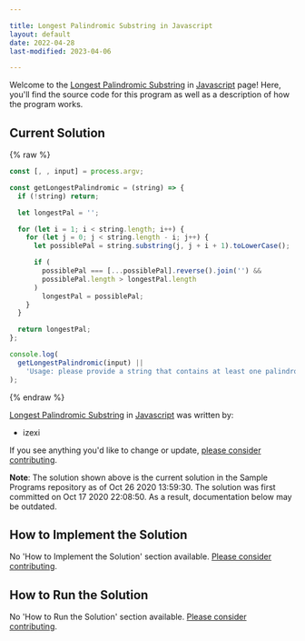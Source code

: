 ```yaml
---

title: Longest Palindromic Substring in Javascript
layout: default
date: 2022-04-28
last-modified: 2023-04-06

---
```


Welcome to the [Longest Palindromic Substring](https://sampleprograms.io/projects/longest-palindromic-substring) in [Javascript](https://sampleprograms.io/languages/javascript) page! Here, you'll find the source code for this program as well as a description of how the program works.

## Current Solution

{% raw %}

```javascript
const [, , input] = process.argv;

const getLongestPalindromic = (string) => {
  if (!string) return;

  let longestPal = '';

  for (let i = 1; i < string.length; i++) {
    for (let j = 0; j < string.length - i; j++) {
      let possiblePal = string.substring(j, j + i + 1).toLowerCase();

      if (
        possiblePal === [...possiblePal].reverse().join('') &&
        possiblePal.length > longestPal.length
      )
        longestPal = possiblePal;
    }
  }

  return longestPal;
};

console.log(
  getLongestPalindromic(input) ||
    'Usage: please provide a string that contains at least one palindrome'
);
```

{% endraw %}

[Longest Palindromic Substring](https://sampleprograms.io/projects/longest-palindromic-substring) in [Javascript](https://sampleprograms.io/languages/javascript) was written by:

- izexi

If you see anything you'd like to change or update, [please consider contributing](https://github.com/TheRenegadeCoder/sample-programs).

**Note**: The solution shown above is the current solution in the Sample Programs repository as of Oct 26 2020 13:59:30. The solution was first committed on Oct 17 2020 22:08:50. As a result, documentation below may be outdated.

## How to Implement the Solution

No 'How to Implement the Solution' section available. [Please consider contributing](https://github.com/TheRenegadeCoder/sample-programs-website).

## How to Run the Solution

No 'How to Run the Solution' section available. [Please consider contributing](https://github.com/TheRenegadeCoder/sample-programs-website).